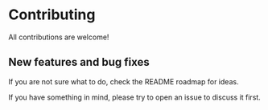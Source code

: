 # Contributing

All contributions are welcome!

## New features and bug fixes

If you are not sure what to do, check the README roadmap for ideas.

If you have something in mind, please try to open an issue to discuss it first.
